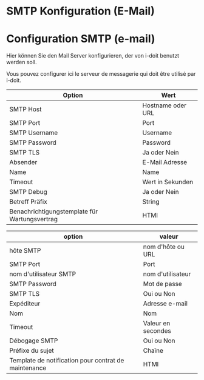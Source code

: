 <!-- TRANSLATED by md-translate -->
# SMTP Konfiguration (E-Mail)

# Configuration SMTP (e-mail)

Hier können Sie den Mail Server konfigurieren, der von i-doit benutzt werden soll.

Vous pouvez configurer ici le serveur de messagerie qui doit être utilisé par i-doit.

| Option | Wert |
| - | - |
| SMTP Host | Hostname oder URL |
| SMTP Port | Port |
| SMTP Username | Username |
| SMTP Password | Password |
| SMTP TLS | Ja oder Nein |
| Absender | E-Mail Adresse |
| Name | Name |
| Timeout | Wert in Sekunden |
| SMTP Debug | Ja oder Nein |
| Betreff Präfix | String |
| Benachrichtigungstemplate für Wartungsvertrag | HTMl |

| option | valeur |
| - | - |
| hôte SMTP | nom d'hôte ou URL |
| SMTP Port | Port |
| nom d'utilisateur SMTP | nom d'utilisateur |
| SMTP Password | Mot de passe |
| SMTP TLS | Oui ou Non |
| Expéditeur | Adresse e-mail |
| Nom | Nom |
| Timeout | Valeur en secondes |
| Débogage SMTP | Oui ou Non |
| Préfixe du sujet | Chaîne |
| Template de notification pour contrat de maintenance | HTMl |